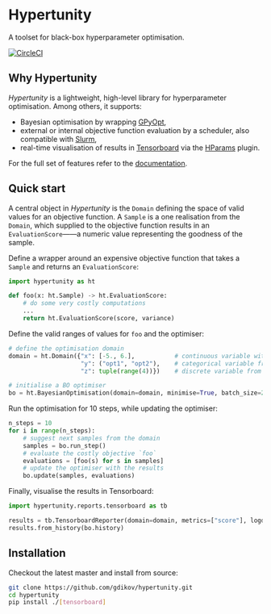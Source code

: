 # Hypertunity
A toolset for black-box hyperparameter optimisation.

[![CircleCI](https://circleci.com/gh/gdikov/hypertunity/tree/master.svg?style=svg&circle-token=1e875efacfef7d74c4ae07321d6be6d8482a13b1)](https://circleci.com/gh/gdikov/hypertunity/tree/master)

## Why Hypertunity

_Hypertunity_ is a lightweight, high-level library for hyperparameter optimisation. 
Among others, it supports:
 * Bayesian optimisation by wrapping [GPyOpt](http://sheffieldml.github.io/GPyOpt/),
 * external or internal objective function evaluation by a scheduler, also compatible with [Slurm](https://slurm.schedmd.com),
 * real-time visualisation of results in [Tensorboard](https://www.tensorflow.org/tensorboard) 
 via the [HParams](https://www.tensorflow.org/tensorboard/r2/hyperparameter_tuning_with_hparams) plugin.

For the full set of features refer to the [documentation](tbd).

## Quick start

A central object in _Hypertunity_ is the `Domain` defining the space of valid values for an objective function.
A `Sample` is a one realisation from the `Domain`, which supplied to the objective function results in an
`EvaluationScore`——a numeric value representing the goodness of the sample.

Define a wrapper around an expensive objective function that takes a `Sample` and returns an `EvaluationScore`:
```python
import hypertunity as ht

def foo(x: ht.Sample) -> ht.EvaluationScore:
    # do some very costly computations
    ...
    return ht.EvaluationScore(score, variance)
```
Define the valid ranges of values for `foo` and the optimiser:

```python
# define the optimisation domain
domain = ht.Domain({"x": [-5., 6.],           # continuous variable within the interval [-5., 6.]
                    "y": ("opt1", "opt2"),    # categorical variable from the set {"opt1", "opt2"}
                    "z": tuple(range(4))})    # discrete variable from the set {0, 1, 2, 3}

# initialise a BO optimiser
bo = ht.BayesianOptimisation(domain=domain, minimise=True, batch_size=2)
```

Run the optimisation for 10 steps, while updating the optimiser:

```python
n_steps = 10
for i in range(n_steps):
    # suggest next samples from the domain
    samples = bo.run_step()
    # evaluate the costly objective `foo`
    evaluations = [foo(s) for s in samples]
    # update the optimiser with the results
    bo.update(samples, evaluations)
```

Finally, visualise the results in Tensorboard: 

```python
import hypertunity.reports.tensorboard as tb

results = tb.TensorboardReporter(domain=domain, metrics=["score"], logdir="path/to/logdir")
results.from_history(bo.history)
```

## Installation

Checkout the latest master and install from source:
```bash
git clone https://github.com/gdikov/hypertunity.git
cd hypertunity
pip install ./[tensorboard]
```